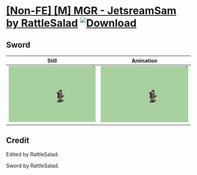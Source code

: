 # [\[Non-FE\] \[M\] MGR - JetsreamSam by RattleSalad](./) [![Download](https://img.shields.io/badge/Download--red?style=social&logo=github)](https://minhaskamal.github.io/DownGit/#/home?url=https://github.com/Klokinator/FE-Repo/tree/main/Battle%20Animations%2FBards%2C%20Dancers%2C%20Suppliers%2C%20Misc%2F%5BNon-FE%5D%20%5BM%5D%20MGR%20-%20JetsreamSam%20by%20RattleSalad%2F1.%20Sword)

## Sword

| Still | Animation |
| :---: | :-------: |
| ![Sword still](./Sword_000.png) | ![Sword](./Sword.gif) |

## Credit

Edited by RattleSalad.

Sword by RattleSalad.
